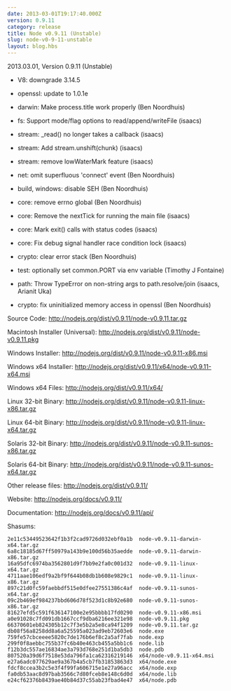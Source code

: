 ```yaml
---
date: 2013-03-01T19:17:40.000Z
version: 0.9.11
category: release
title: Node v0.9.11 (Unstable)
slug: node-v0-9-11-unstable
layout: blog.hbs
---
```


2013.03.01, Version 0.9.11 (Unstable)

* V8: downgrade 3.14.5

* openssl: update to 1.0.1e

* darwin: Make process.title work properly (Ben Noordhuis)

* fs: Support mode/flag options to read/append/writeFile (isaacs)

* stream: _read() no longer takes a callback (isaacs)

* stream: Add stream.unshift(chunk) (isaacs)

* stream: remove lowWaterMark feature (isaacs)

* net: omit superfluous 'connect' event (Ben Noordhuis)

* build, windows: disable SEH (Ben Noordhuis)

* core: remove errno global (Ben Noordhuis)

* core: Remove the nextTick for running the main file (isaacs)

* core: Mark exit() calls with status codes (isaacs)

* core: Fix debug signal handler race condition lock (isaacs)

* crypto: clear error stack (Ben Noordhuis)

* test: optionally set common.PORT via env variable (Timothy J Fontaine)

* path: Throw TypeError on non-string args to path.resolve/join (isaacs, Arianit Uka)

* crypto: fix uninitialized memory access in openssl (Ben Noordhuis)


Source Code: http://nodejs.org/dist/v0.9.11/node-v0.9.11.tar.gz

Macintosh Installer (Universal): http://nodejs.org/dist/v0.9.11/node-v0.9.11.pkg

Windows Installer: http://nodejs.org/dist/v0.9.11/node-v0.9.11-x86.msi

Windows x64 Installer: http://nodejs.org/dist/v0.9.11/x64/node-v0.9.11-x64.msi

Windows x64 Files: http://nodejs.org/dist/v0.9.11/x64/

Linux 32-bit Binary: http://nodejs.org/dist/v0.9.11/node-v0.9.11-linux-x86.tar.gz

Linux 64-bit Binary: http://nodejs.org/dist/v0.9.11/node-v0.9.11-linux-x64.tar.gz

Solaris 32-bit Binary: http://nodejs.org/dist/v0.9.11/node-v0.9.11-sunos-x86.tar.gz

Solaris 64-bit Binary: http://nodejs.org/dist/v0.9.11/node-v0.9.11-sunos-x64.tar.gz

Other release files: http://nodejs.org/dist/v0.9.11/

Website: http://nodejs.org/docs/v0.9.11/

Documentation: http://nodejs.org/docs/v0.9.11/api/

Shasums:
```
2e11c53449523642f1b3f2cad9726d032ebf0a1b  node-v0.9.11-darwin-x64.tar.gz
6a8c18185d67ff50979a143b9e100d56b35aedde  node-v0.9.11-darwin-x86.tar.gz
16a95dfc6974ba3562801d9f7bb9e2fa0c001d32  node-v0.9.11-linux-x64.tar.gz
4711aae106edf9a2bf9f644b08db1b608e9829c1  node-v0.9.11-linux-x86.tar.gz
897c21d0fc59faebbdf515e0dfee27551386c4af  node-v0.9.11-sunos-x64.tar.gz
09c2b469ef984237bbd606d78f523d1c8b92e680  node-v0.9.11-sunos-x86.tar.gz
81627efd5c591f636147100e2e95bbbb17fd0290  node-v0.9.11-x86.msi
a0e91028c7fd091db1667ccf9dba6216ee321e98  node-v0.9.11.pkg
66370601eb824305b12c7f3e5b2a5e8ca94f1209  node-v0.9.11.tar.gz
db08f56a8258dd8a6a525595a023ad9eb72603e6  node.exe
759fe57cbceeee5820c7de176b6ef8c2a5af7fab  node.exp
299f0f8aebbc755b37fc6b40e463cb455a5bb1c6  node.lib
f12b3dc557ae16834ae3a793d768e251d1ba5db3  node.pdb
807520a39d6f7518e53da796fa1ca62316219146  x64/node-v0.9.11-x64.msi
e27a6adc077629ae9a367b4a5cb7fb31853863d3  x64/node.exe
fdcf8ccea3b2c5e3f4f99fa606715e1e27a96acc  x64/node.exp
fa0db53aac8d97bab3566c7d80fceb8e148c6d0d  x64/node.lib
e24cf62376b8439ae40b84d37c55ab23fbad4e47  x64/node.pdb
```
